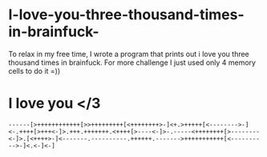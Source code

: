 # I-love-you-three-thousand-times-in-brainfuck-
To relax in my free time, I wrote a program that prints out i love you three thousand times in brainfuck. For more challenge I just used only 4 memory cells to do it =))

# I love you </3
```
------[>++++++++++++[>>+++++++++[<++++++++>-]<+.>+++++[<-------->-]<-.++++[>+++<-]>.+++.+++++++.<++++[>----<-]>-.-----<++++++++[>--------<-]>.[<++++>-]<-------.----------.++++++.------->+++++++++++[<---------->-]<.<-]<-]
```
